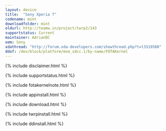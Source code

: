 ```yaml
---
layout: device
title:  "Sony Xperia T"
codename: mint
downloadfolder: mint
oldurl: http://teamw.in/project/twrp2/143
supportstatus: Current
maintainer: AdrianDC
oem: Sony
xdathread: "http://forum.xda-developers.com/showthread.php?t=t3319588"
ddof: /dev/block/platform/msm_sdcc.1/by-name/FOTAKernel
---
```


{% include disclaimer.html %}

{% include supportstatus.html %}

{% include fotakernelnote.html %}

{% include appinstall.html %}

{% include download.html %}

{% include twrpinstall.html %}

{% include ddinstall.html %}

